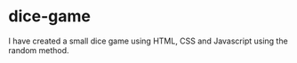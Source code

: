 # dice-game
I have created a small dice game using HTML, CSS and Javascript using the random method.
